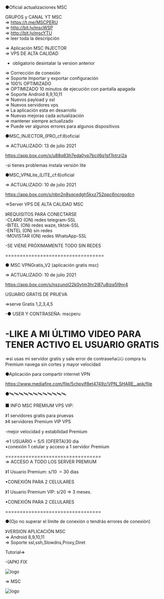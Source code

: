 ●Oficial actualizaciones MSC

GRUPOS y CANAL YT MSC<br>
=> https://t.me/MSCPERU <br>
=> http://bit.ly/mscWSP <br>
=> http://bit.ly/mscYTU <br>
=> leer toda la descripción

=> Aplicación MSC INJECTOR<br>
=> VPS DE ALTA CALIDAD

- obligatorio desintalar la version anterior

=> Corrección de conexión<br>
=> Soporte Importar y exportar configuración<br>
=> 100% OPTIMIZADO<br>
=> OPTIMIZADO 10 minutos de ejecución con pantalla apagada <br>
=> Soporte Android 8,9,10,11<br>
=> Nuevos payload y ssl<br>
=> Nuevos servidores vps <br>
=> La aplicación esta en desarrollo <br>
=> Nuevas mejoras cada actualización<br>
=> mantener siempre actualizado<br>
=> Puede ver algunos errores para algunos dispositivos

●MSC_INJECTOR_(PRO_cf:8)oficial

=> ACTUALIZADO: 13 de julio 2021

https://app.box.com/s/u88q83h7eda0yp7bcil6q1sf7ptrzj2a 

-si tienes problemas instala versión lite

●MSC_VPNLite_(LITE_cf:6)oficial 

=> ACTUALIZADO: 10 de julio 2021

https://app.box.com/s/nbn2n8sqcedgh5kxz752ppc6ncrgodcn

=>Server VPS DE ALTA CALIDAD MSC

》REQUISITOS PARA CONECTARSE <br>
-CLARO (ON) redes telegram-SSL<br>
-BITEL (ON) redes waze, tiktok-SSL<br>
-ENTEL (ON) sin redes <br>
-MOVISTAR (ON) redes WhatsApp-SSL

-SE VIENE PRÓXIMAMENTE TODO SIN REDES

==================================

● MSC VPNGratis_V2 (aplicación gratis msc)

=> ACTUALIZADO: 10 de julio 2021

https://app.box.com/s/nszunol22k0ytm3hr2l87u8izq5l9nr4

USUARIO GRATIS DE PRUEVA

=>serve Gratis 1,2,3,4,5

-● USER Y CONTRASEÑA: mscperu <br>

 -LIKE A MI ÚLTIMO VIDEO PARA TENER ACTIVO EL USUARIO GRATIS<br>
==================================

=>si usas mi servidor gratis y sale error de contraseña🤐🤐 compra tu Premium navega sin cortes y mayor velocidad

●Aplicación para compartir internet VPN 

https://www.mediafire.com/file/5chpylf8et4749z/VPN_SHARE_.apk/file 

●🛰🛰🛰🛰🛰🛰🛰🛰🛰🛰🛰🛰

■ INFO MSC PREMIUM VPS VIP:

》1 servidores gratis para pruevas<br>
》4 servidores Premium VIP VPS 

-mejor velocidad y estabilidad Premium

=>1 USUARIO = S/5 (OFERTA)30 dia<br>
•conexión 1 celular y acceso a 1 servidor Premium

=================================<br>
=> ACCESO A TODO LOS SERVER PREMIUM<br>

》1 Usuario Premium: s/10  = 30 dias

•CONEXIÓN PARA 2 CELULARES 

》1 Usuario Premium VIP: s/20 => 3 meses.

•CONEXIÓN PARA 2 CELULARES

=================================

●(Ojo no superar el límite de conexión o tendrás errores de conexión)

》VERSION APLICACIÓN MSC<br>
=> Android 8,9,10,11 <br>
=> Soporte ssl,ssh,Slowdns,Proxy,Diret 

Tutorial=> 

-(APK) FIX 

![logo](https://raw.githubusercontent.com/Maicolsc/msc_injector/main/Screenshot_20210613-104305_MSC%20Injector.jpg)

=> MSC

![logo](https://raw.githubusercontent.com/Maicolsc/msc_injector/main/Screenshot_20210613-104311_MSC%20Injector.jpg)
